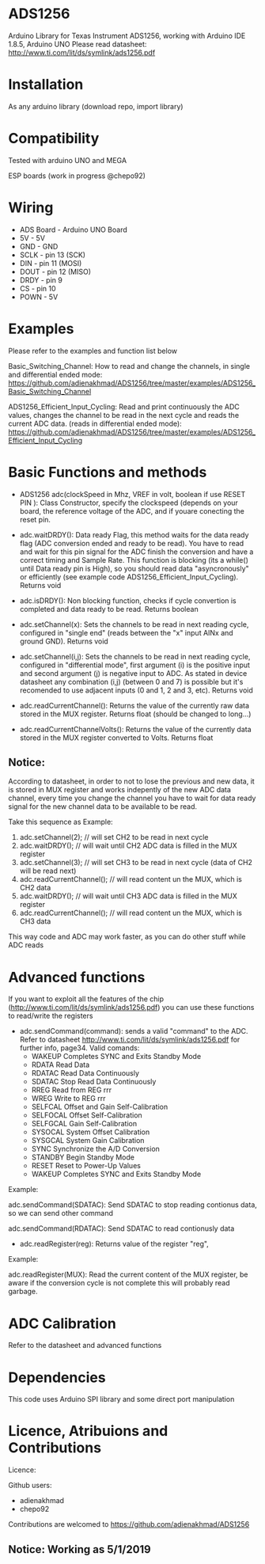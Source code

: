 # ADS1256
Arduino Library for Texas Instrument ADS1256, working with Arduino IDE 1.8.5, Arduino UNO 
Please read datasheet: 
http://www.ti.com/lit/ds/symlink/ads1256.pdf

# Installation
As any arduino library (download repo, import library)

# Compatibility 
Tested with arduino UNO and MEGA

ESP boards (work in progress @chepo92) 

# Wiring
* ADS Board   -     Arduino UNO Board
* 5V          -     5V
* GND         -     GND
* SCLK        -     pin 13 (SCK)
* DIN         -     pin 11 (MOSI)
* DOUT        -     pin 12 (MISO)
* DRDY        -     pin 9
* CS          -     pin 10
* POWN       -      5V

# Examples

Please refer to the examples and function list below

Basic_Switching_Channel: How to read and change the channels, in single and differential ended mode: 
https://github.com/adienakhmad/ADS1256/tree/master/examples/ADS1256_Basic_Switching_Channel

ADS1256_Efficient_Input_Cycling: Read and print continuously the ADC values, changes the channel to be read in the next cycle and reads the current ADC data. (reads in differential ended mode): 
https://github.com/adienakhmad/ADS1256/tree/master/examples/ADS1256_Efficient_Input_Cycling

# Basic Functions and methods

* ADS1256 adc(clockSpeed in Mhz, VREF in volt, boolean if use RESET PIN ): Class Constructor, specify the clockspeed (depends on your board, the reference voltage of the ADC, and if youare conecting the reset pin. 

* adc.waitDRDY(): Data ready Flag, this method waits for the data ready flag (ADC conversion ended and ready to be read). You have to read and wait for this pin signal for the ADC finish the conversion and have a correct timing and Sample Rate. This function is blocking (its a while() until Data ready pin is High), so you should read data "asyncronously" or efficiently (see example code ADS1256_Efficient_Input_Cycling). Returns void

* adc.isDRDY(): Non blocking function, checks if cycle convertion is completed and data ready to be read. Returns boolean

* adc.setChannel(x): Sets the channels to be read in next reading cycle, configured in "single end" (reads between the "x" input AINx and ground GND). Returns void
  
* adc.setChannel(i,j): Sets the channels to be read in next reading cycle, configured in "differential mode", first argument (i) is the positive input and second argument (j) is negative input to ADC. As stated in device datasheet any combination (i,j) (between 0 and 7) is possible but it's recomended to use adjacent inputs (0 and 1, 2 and 3, etc). Returns void

* adc.readCurrentChannel(): Returns the value of the currently raw data stored in the MUX register. Returns float (should be changed to long...) 

* adc.readCurrentChannelVolts(): Returns the value of the currently data stored in the MUX register converted to Volts. Returns float


## Notice: 
According to datasheet, in order to not to lose the previous and new data, it is stored in MUX register and works indepently of the new ADC data channel, every time you change the channel you have to wait for data ready signal for the new channel data to be available to be read. 

Take this sequence as Example: 

1. adc.setChannel(2); // will set CH2 to be read in next cycle
2. adc.waitDRDY(); // will wait until CH2 ADC data is filled in the MUX register
3. adc.setChannel(3); // will set CH3 to be read in next cycle (data of CH2 will be read next)
4. adc.readCurrentChannel(); // will read content un the MUX, which is CH2 data 
5. adc.waitDRDY(); // will wait until CH3 ADC data is filled in the MUX register
6. adc.readCurrentChannel(); // will read content un the MUX, which is CH3 data

This way code and ADC may work faster, as you can do other stuff while ADC reads

# Advanced functions

If you want to exploit all the features of the chip (http://www.ti.com/lit/ds/symlink/ads1256.pdf) you can use these functions to read/write the registers 

* adc.sendCommand(command): sends a valid "command" to the ADC. Refer to datasheet http://www.ti.com/lit/ds/symlink/ads1256.pdf for further info, page34. Valid comands: 
  * WAKEUP Completes SYNC and Exits Standby Mode
  * RDATA Read Data
  * RDATAC Read Data Continuously
  * SDATAC Stop Read Data Continuously
  * RREG Read from REG rrr
  * WREG Write to REG rrr
  * SELFCAL Offset and Gain Self-Calibration
  * SELFOCAL Offset Self-Calibration
  * SELFGCAL Gain Self-Calibration
  * SYSOCAL System Offset Calibration
  * SYSGCAL System Gain Calibration
  * SYNC Synchronize the A/D Conversion
  * STANDBY Begin Standby Mode
  * RESET Reset to Power-Up Values
  * WAKEUP Completes SYNC and Exits Standby Mode

Example: 

adc.sendCommand(SDATAC): Send SDATAC to stop reading contionus data, so we can send other command

adc.sendCommand(RDATAC): Send SDATAC to read contionusly data



* adc.readRegister(reg): Returns value of the register "reg", 

Example: 

adc.readRegister(MUX): Read the current content of the MUX register, be aware if the conversion cycle is not complete this will probably read garbage. 


# ADC Calibration 
Refer to the datasheet and advanced functions

# Dependencies

This code uses Arduino SPI library and some direct port manipulation

# Licence, Atribuions and Contributions
Licence:

Github users:
* adienakhmad
* chepo92

Contributions are welcomed to https://github.com/adienakhmad/ADS1256


## Notice: Working as 5/1/2019

